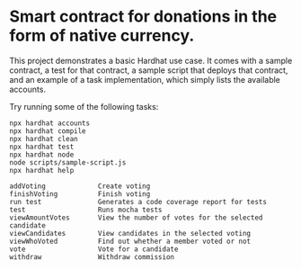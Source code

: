 # Smart contract for donations in the form of native currency.

This project demonstrates a basic Hardhat use case. It comes with a sample contract, a test for that contract, a sample script that deploys that contract, and an example of a task implementation, which simply lists the available accounts.

Try running some of the following tasks:

```shell
npx hardhat accounts
npx hardhat compile
npx hardhat clean
npx hardhat test
npx hardhat node
node scripts/sample-script.js
npx hardhat help
```

```tasks
addVoting             Create voting
finishVoting          Finish voting
run test              Generates a code coverage report for tests
test                  Runs mocha tests
viewAmountVotes       View the number of votes for the selected candidate
viewCandidates        View candidates in the selected voting
viewWhoVoted          Find out whether a member voted or not
vote                  Vote for a candidate
withdraw              Withdraw commission
```
